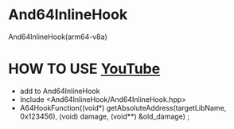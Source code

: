 # And64InlineHook
And64InlineHook(arm64-v8a) 
# HOW TO USE [YouTube](https://youtu.be/qN7G6ixn8B8?si=w7EcQQupqlLZH6bx) 
- add to And64InlineHook
- Include <And64InlineHook/And64InlineHook.hpp>
- A64HookFunction((void*) getAbsoluteAddress(targetLibName, 0x123456), (void) damage, (void**) &old_damage) ;
